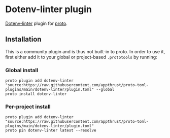 # Dotenv-linter plugin

[Dotenv-linter](https://github.com/dotenv-linter/dotenv-linter) plugin for [proto](https://github.com/moonrepo/proto).

## Installation

This is a community plugin and is thus not built-in to proto. In order to use it, first either add it to your global or project-based `.prototools` by running:

### Global install

```shell
proto plugin add dotenv-linter "source:https://raw.githubusercontent.com/appthrust/proto-toml-plugins/main/dotenv-linter/plugin.toml" --global
proto install dotenv-linter
```

### Per-project install

```shell
proto plugin add dotenv-linter "source:https://raw.githubusercontent.com/appthrust/proto-toml-plugins/main/dotenv-linter/plugin.toml"
proto pin dotenv-linter latest --resolve
```
